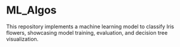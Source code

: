 # ML_Algos
This repository implements a machine learning model to classify Iris flowers, showcasing model training, evaluation, and decision tree visualization.
